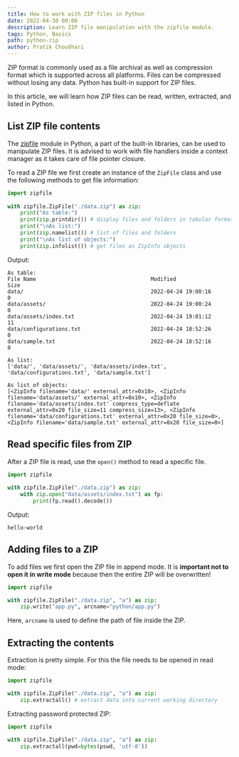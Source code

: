 ```yaml
---
title: How to work with ZIP files in Python
date: 2022-04-30 00:00
description: Learn ZIP file manipulation with the zipfile module.
tags: Python, Basics
path: python-zip
author: Pratik Choudhari
---
```


ZIP format is commonly used as a file archival as well as compression format which is supported across all platforms. Files can be compressed without losing any data. Python has built-in support for ZIP files.

In this article, we will learn how ZIP files can be read, written, extracted, and listed in Python.
 
## List ZIP file contents
 
The [zipfile](https://docs.python.org/3/library/zipfile.html) module in Python, a part of the built-in libraries, can be used to manipulate ZIP files. It is advised to work with file handlers inside a context manager as it takes care of file pointer closure.
 
To read a ZIP file we first create an instance of the `ZipFile` class and use the following methods to get file information:
 
```python
import zipfile
 
with zipfile.ZipFile("./data.zip") as zip:
    print("As table:")
    print(zip.printdir()) # display files and folders in tabular format
    print("\nAs list:")
    print(zip.namelist()) # list of files and folders
    print("\nAs list of objects:")
    print(zip.infolist()) # get files as ZipInfo objects
```
 
Output:
 
```console
As table:
File Name                                    Modified                       Size
data/                                        2022-04-24 19:00:16            0
data/assets/                                 2022-04-24 19:00:24            0
data/assets/index.txt                        2022-04-24 19:01:12           11
data/configurations.txt                      2022-04-24 18:52:26            0
data/sample.txt                              2022-04-24 18:52:16            0

As list:
['data/', 'data/assets/', 'data/assets/index.txt', 'data/configurations.txt', 'data/sample.txt']

As list of objects:
[<ZipInfo filename='data/' external_attr=0x10>, <ZipInfo filename='data/assets/' external_attr=0x10>, <ZipInfo filename='data/assets/index.txt' compress_type=deflate external_attr=0x20 file_size=11 compress_size=13>, <ZipInfo filename='data/configurations.txt' external_attr=0x20 file_size=0>, <ZipInfo filename='data/sample.txt' external_attr=0x20 file_size=0>]
```
 
## Read specific files from ZIP

After a ZIP file is read, use the `open()` method to read a specific file.
 
```python
import zipfile
 
with zipfile.ZipFile("./data.zip") as zip:
    with zip.open("data/assets/index.txt") as fp:
        print(fp.read().decode())
```
 
Output:
 
```console
hello-world
```
 
## Adding files to a ZIP

To add files we first open the ZIP file in append mode. It is **important not to open it in write mode** because then the entire ZIP will be overwritten!

```python
import zipfile

with zipfile.ZipFile("./data.zip", "a") as zip:
    zip.write("app.py", arcname="python/app.py")
```
Here, `arcname` is used to define the path of file inside the ZIP. 

## Extracting the contents

Extraction is pretty simple. For this the file needs to be opened in read mode:

```python
import zipfile

with zipfile.ZipFile("./data.zip", "a") as zip:
    zip.extractall() # extract data into current working directory
```

Extracting password protected ZIP:

```python
import zipfile

with zipfile.ZipFile("./data.zip", "a") as zip:
    zip.extractall(pwd=bytes(pswd, 'utf-8'))
```

